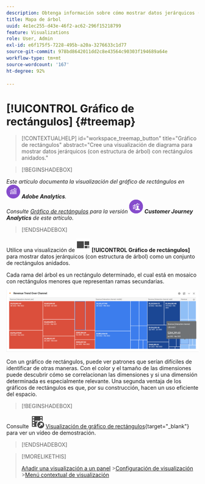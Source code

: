 ```yaml
---
description: Obtenga información sobre cómo mostrar datos jerárquicos (con estructura de árbol) como un conjunto de rectángulos anidados.
title: Mapa de árbol
uuid: 4e1ec255-d43e-46f2-ac62-296f15218799
feature: Visualizations
role: User, Admin
exl-id: e6f175f5-7228-495b-a20a-3276633c1d77
source-git-commit: 978bd8642011dd2c8e43564c90303f194689a64e
workflow-type: tm+mt
source-wordcount: '167'
ht-degree: 92%

---
```


# [!UICONTROL Gráfico de rectángulos] {#treemap}

<!-- markdownlint-disable MD034 -->

>[!CONTEXTUALHELP]
>id="workspace_treemap_button"
>title="Gráfico de rectángulos"
>abstract="Cree una visualización de diagrama para mostrar datos jerárquicos (con estructura de árbol) con rectángulos anidados."

<!-- markdownlint-enable MD034 -->

>[!BEGINSHADEBOX]

_Este artículo documenta la visualización del gráfico de rectángulos en_ ![Adobe Analytics](/help/assets/icons/AdobeAnalytics.svg) _&#x200B;**Adobe Analytics**._<br/>_Consulte [Gráfico de rectángulos](https://experienceleague.adobe.com/es/docs/analytics-platform/using/cja-workspace/visualizations/treemap) para la versión_ ![CustomerJourneyAnalytics](/help/assets/icons/CustomerJourneyAnalytics.svg) _&#x200B;**Customer Journey Analytics** de este artículo._

>[!ENDSHADEBOX]

Utilice una visualización de ![GraphTree](/help/assets/icons/GraphTree.svg) **[!UICONTROL Gráfico de rectángulos]** para mostrar datos jerárquicos (con estructura de árbol) como un conjunto de rectángulos anidados.

Cada rama del árbol es un rectángulo determinado, el cual está en mosaico con rectángulos menores que representan ramas secundarias.

![Ejemplo de gráfico de rectángulos que muestra mosaicos de rectángulos más pequeños que representan ramas secundarias.](assets/treemap.png)

Con un gráfico de rectángulos, puede ver patrones que serían difíciles de identificar de otras maneras. Con el color y el tamaño de las dimensiones puede descubrir cómo se correlacionan las dimensiones y si una dimensión determinada es especialmente relevante. Una segunda ventaja de los gráficos de rectángulos es que, por su construcción, hacen un uso eficiente del espacio.


>[!BEGINSHADEBOX]

Consulte ![VideoCheckedOut](/help/assets/icons/VideoCheckedOut.svg) [Visualización de gráfico de rectángulos](https://video.tv.adobe.com/v/3416853/?quality=12&captions=spa){target=&#34;_blank&#34;} para ver un vídeo de demostración.

>[!ENDSHADEBOX]


>[!MORELIKETHIS]
>
>[Añadir una visualización a un panel](/help/analyze/analysis-workspace/visualizations/freeform-analysis-visualizations.md#add-visualizations-to-a-panel)
>&#x200B;>[Configuración de visualización](/help/analyze/analysis-workspace/visualizations/freeform-analysis-visualizations.md#settings)
>&#x200B;>[Menú contextual de visualización](/help/analyze/analysis-workspace/visualizations/freeform-analysis-visualizations.md#context-menu)
>
